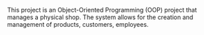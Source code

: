 
This project is an Object-Oriented Programming (OOP) project that manages a physical shop. 
The system allows for the creation and management of products, customers, employees.
